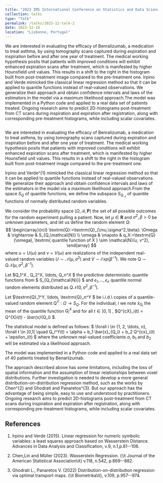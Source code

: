 ```yaml
---
title: "2023 IMS International Conference on Statistics and Data Science (ICSDS)"
collection: talks
type: "Talk"
permalink: /talks/2023-12-talk-2
date: 2023-12-18
location: "Lisbonne, Portugal"
---
```


We are interested in evaluating the efficacy of Benralizumab, a medication to treat asthma, by using tomography scans captured during expiration and inspiration before and after one year of treatment. The medical working hypothesis posits that patients with improved conditions will exhibit enhanced expiration scans after treatment, which is manifested by higher Hounsfield unit values. This results in a shift to the right in the histogram built from post-treatment image compared to the pre-treatment one. Irpino and Verde mimicked the classical linear regression method so that it can be applied to quantile functions instead of real-valued observations. We generalize their approach and obtain confidence intervals and laws of the estimators in the model via a maximum likelihood approach.The model was implemented in a Python code and applied to a real data set of patients treated. Ongoing research aims to predict 2D-histograms post-treatment from CT scans during inspiration and expiration after registration, along with corresponding pre-treatment histograms, while including scalar covariates.

## 
We are interested in evaluating the efficacy of Benralizumab, a medication to treat asthma, by using tomography scans captured during expiration and inspiration before and after one year of treatment. The medical working hypothesis posits that patients with improved conditions will exhibit enhanced expiration scans after treatment, which is manifested by higher Hounsfield unit values. This results in a shift to the right in the histogram built from post-treatment image compared to the pre-treatment one. 

Irpino and Verde^{1} mimicked the classical linear regression method so that it can be applied to quantile functions instead of real-valued observations. We generalize their approach and obtain confidence intervals and laws of the estimators in the model via a maximum likelihood approach.From the space $S_Q$ of quantile functions, we define the subspace $S_{Q_\mathcal{N}}$ of quantile functions of normally distributed random variables.

We consider the probability space $(\Omega, \mathcal{B}, \mathbf{P})$ the set of all possible outcomes for the random experiment pulling a patient. Now, let $\mu\in\mathbf{R}$ and $\sigma^2,\beta>0$ be unknown parameters, and let us define the random element $Q$:
$$
\begin{array}{rcl}
\textrm{Q}:=\textrm{Q}_{\mu,\sigma^2,\beta}: \Omega & \rightarrow & S_{Q_\mathcal{N}} \\
\omega & \mapsto & q_X:=\textrm{Q}(\omega), \textrm{ quantile function of X } \sim \mathcal{N}(u, v^2),
\end{array}
$$
where $u=U(\omega)$ and $v=V(\omega)$ are realizations of the independent real-valued random variables $U \sim \mathcal{N}\bigr(\mu, \sigma^2\bigl)$ and $V \sim \mathcal{E}xp\left(\beta^{-1}\right)$. We note $\textrm{Q}\sim Q\mathcal{N}(\mu,\sigma^2,\beta^{-1})$.

Let $Q_1^X , Q_2^X, \ldots, Q_n^X $ the predictive deterministic quantile functions from $ S_{Q_{\mathcal{N}}} $ and $\epsilon_1, \ldots, \epsilon_n$ quantile normal random elements distributed as $Q\mathcal{N}(0,\sigma^2,\beta^{-1})$. 

Let $\textrm{Q}_1^Y, \ldots, \textrm{Q}_n^Y $ be i.i.d.\ copies of a quantile-valued random element $\textrm{Q}^Y:\Omega \rightarrow S_{Q}$.
For the individual, $i$ we note $\bar{x}_{Q_i}$ the mean of the quantile function $Q_i^X$ and for all $t\in]0,1[$ , $Q^{cX}_i(t) = Q^{X}_i(t) - \bar{x}_{Q_i} $.

The statistical model is defined as follows: 
$
\forall i \in \{1, 2, \ldots, n\}, \forall t \in ]0,1[ \quad 
 Q_i^Y(t) = \alpha + b_1 \bar{x}_{Q_i} + b_2 Q^{cx}_i(t) + \epsilon_i(t)
$
where the unknown real-valued coefficients $\alpha$, $b_1$ and $b_2$ will be estimated via a likelihood approach.

The model was implemented in a Python code and applied to a real data set of 40 patients treated by Benarlizumab.

The approach described above has some limitations, including the loss of spatial information and the assumption of linear relationships between voxel distributions. Further investigation is needed to develop a more general distribution-on-distribution regression method, such as the works by Chen^{2} and Ghodrati and Panaretos^{3}. But our approach has the advantage of being simple, easy to use and understood by practitioners. Ongoing research aims to predict 2D-histograms post-treatment from CT scans during inspiration and expiration after registration, along with corresponding pre-treatment histograms, while including scalar covariates.



## References

1. Irpino and Verde (2015). Linear regression for numeric symbolic variables: a least squares approach based on Wasserstein Distance. Advances in Data Analysis and Classification, v.9, n.1,p.81--106.

2. Chen,Lin and Müller (2023). Wasserstein Regression. {\it Journal of the American Statistical Association\it} v.118, n.542, p.869--882.

3. Ghodrati L., Panaretos V. (2022) Distribution-on-distribution regression via optimal transport maps. {\it Biometrika\it}, v.109, p.957--974.
